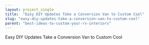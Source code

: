 ```yaml
---
layout: project_single
title:  "Easy DIY Updates Take a Conversion Van to Custom Cool"
slug: "easy-diy-updates-take-a-conversion-van-to-custom-cool"
parent: "best-ideas-to-custom-your-rv-interiors"
---
```

Easy DIY Updates Take a Conversion Van to Custom Cool